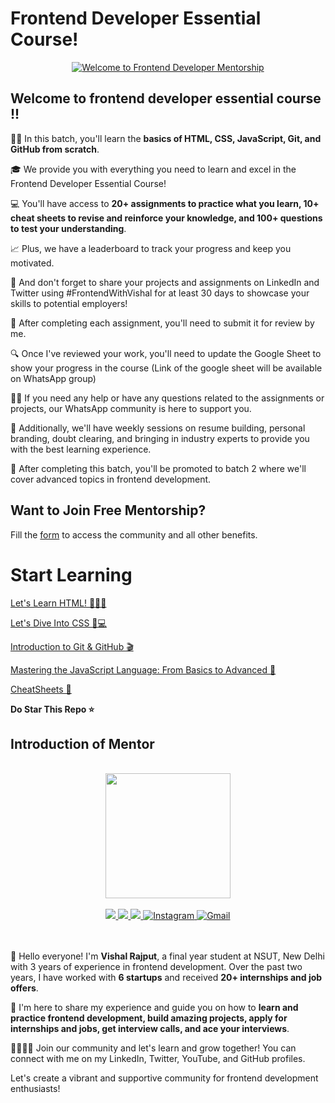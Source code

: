 # Frontend Developer Essential Course!
<p align="center">
  <a href="https://www.youtube.com/watch?v=tI7R7YG4jEY"><img src="https://img.youtube.com/vi/tI7R7YG4jEY/0.jpg" alt="Welcome to Frontend Developer Mentorship" /></a>
</p>

## Welcome to frontend developer essential course !!

👨‍💻 In this batch, you'll learn the **basics of HTML, CSS, JavaScript, Git, and GitHub from scratch**.

🎓 We provide you with everything you need to learn and excel in the Frontend Developer Essential Course!

💻 You'll have access to **20+ assignments to practice what you learn, 10+ cheat sheets to revise and reinforce your knowledge, and 
100+ questions to test your understanding**.

📈 Plus, we have a leaderboard to track your progress and keep you motivated.

🚀 And don't forget to share your projects and assignments on LinkedIn and Twitter using #FrontendWithVishal for at least 30 days to 
showcase your skills to potential employers!

📝 After completing each assignment, you'll need to submit it for review by me.

🔍 Once I've reviewed your work, you'll need to update the Google Sheet to show your progress in the course (Link of the google 
sheet will be available on WhatsApp group)

🙋‍♀️ If you need any help or have any questions related to the assignments or projects, our WhatsApp community is here to support you.

🤝 Additionally, we'll have weekly sessions on resume building, personal branding, doubt clearing, and bringing in industry experts 
to provide you with the best learning experience.

🌟 After completing this batch, you'll be promoted to batch 2 where we'll cover advanced topics in frontend development.


## Want to Join Free Mentorship?

Fill the [form](https://forms.gle/ZXecoHGbGgeNk6V99) to access the community and all other benefits.

# Start Learning

[Let's Learn HTML! 📝👨‍💻](https://github.com/Vishal-raj-1/Frontend-Development-Essentials/blob/main/Course%20Curriculum/HTML.md)

[Let's Dive Into CSS 🎨💻 ](https://github.com/Vishal-raj-1/Frontend-Development-Essentials/blob/main/Course%20Curriculum/CSS.md)

[Introduction to Git & GitHub 🎬](https://github.com/Vishal-raj-1/Frontend-Development-Essentials/blob/main/Course%20Curriculum/Git-GitHub.md)

[Mastering the JavaScript Language: From Basics to Advanced 🚀 ](https://github.com/Vishal-raj-1/Frontend-Development-Essentials/blob/main/Course%20Curriculum/JavaScript.md)

[CheatSheets 📝](https://github.com/Vishal-raj-1/Frontend-Development-Essentials/tree/main/CheatSheets/README.md)

**Do Star This Repo ⭐**

## Introduction of Mentor

<br />
<div align="center">
  <img alt="" src="https://avatars.githubusercontent.com/u/59874304?s=400&u=a90ce890d0e3d04ef84d5ae09b143dcb2ecc5d1b&v=4" width="200px;">
</div>
<br />

<div align="center">
 <a href="https://www.youtube.com/c/VishalRajput_1">
    <img src="https://img.shields.io/badge/Youtube-white.svg?&style=for-the-badge&logo=Youtube&logoColor=red">
  </a>
  <a href="https://www.linkedin.com/in/vishalraj1/">
    <img src="https://img.shields.io/badge/linkedin-%230077B5.svg?&style=for-the-badge&logo=linkedin&logoColor=white">
  </a>
  <a href="https://twitter.com/vishalraj_1">
    <img src="https://img.shields.io/badge/twitter-white.svg?&style=for-the-badge&logo=twitter&logoColor=%3A2F2F">
  </a>
  <a href="https://www.instagram.com/vishal_raj_1_/">
    <img alt="Instagram" src="https://img.shields.io/badge/Instagram-E4405F?style=for-the-badge&logo=instagram&logoColor=white">
  </a>
  <a href="mailto:rajputvishal33786@gmail.com">
    <img alt="Gmail" src="https://img.shields.io/badge/Gmail-D14836?style=for-the-badge&logo=gmail&logoColor=white">
   </a>
</div>
<br /><br />

👋 Hello everyone! I'm **Vishal Rajput**, a final year student at NSUT, New Delhi with 3 years of experience in frontend development. Over the past two years, I have worked with **6 startups** and received **20+ internships and job offers**.

🚀 I'm here to share my experience and guide you on how to **learn and practice frontend development, build amazing projects, apply for internships and jobs, get interview calls, and ace your interviews**.

👨‍👩‍👧‍👦 Join our community and let's learn and grow together! You can connect with me on my LinkedIn, Twitter, YouTube, and GitHub profiles.

Let's create a vibrant and supportive community for frontend development enthusiasts!
